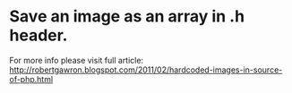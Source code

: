 # Save an image as an array in .h header.

For more info please visit full article:
http://robertgawron.blogspot.com/2011/02/hardcoded-images-in-source-of-php.html
